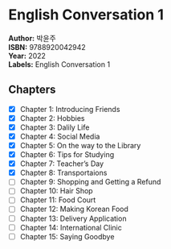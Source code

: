 # English Conversation 1
**Author:** 박윤주 <br/>
**ISBN:** 9788920042942 <br/>
**Year:** 2022 <br/>
**Labels:** English Conversation 1

## Chapters
- [x] Chapter 1: Introducing Friends
- [x] Chapter 2: Hobbies
- [x] Chapter 3: Dalily Life
- [x] Chapter 4: Social Media
- [x] Chapter 5: On the way to the Library
- [x] Chapter 6: Tips for Studying
- [x] Chapter 7: Teacher’s Day
- [x] Chapter 8: Transportaions
- [ ] Chapter 9: Shopping and Getting a Refund
- [ ] Chapter 10: Hair Shop
- [ ] Chapter 11: Food Court
- [ ] Chapter 12: Making Korean Food
- [ ] Chapter 13: Delivery Application
- [ ] Chapter 14: International Clinic
- [ ] Chapter 15: Saying Goodbye
